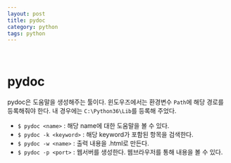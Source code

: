 ```yaml
---
layout: post
title: pydoc
category: python
tags: python
---
```


&nbsp;

# pydoc

pydoc은 도움말을 생성해주는 툴이다. 윈도우즈에서는 환경변수 `Path`에 해당 경로를 등록해줘야 한다. 내 경우에는 `C:\Python36\Lib`를 등록해 주었다.

- `$ pydoc <name>` : 해당 name에 대한 도움말을 볼 수 있다.
- `$ pydoc -k <keyword>` : 해당 keyword가 포함된 항목을 검색한다.
- `$ pydoc -w <name>` : 출력 내용을 .html로 만든다.
- `$ pydoc -p <port>` : 웹서버를 생성한다. 웹브라우저를 통해 내용을 볼 수 있다.

